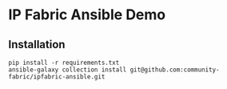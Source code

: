 # IP Fabric Ansible Demo

## Installation

```
pip install -r requirements.txt
ansible-galaxy collection install git@github.com:community-fabric/ipfabric-ansible.git
```